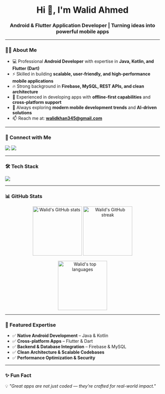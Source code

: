 <h1 align="center">Hi 👋, I'm Walid Ahmed</h1>
<h3 align="center">Android & Flutter Application Developer | Turning ideas into powerful mobile apps</h3>

---

### 👨‍💻 About Me  
- 💻 Professional **Android Developer** with expertise in **Java, Kotlin, and Flutter (Dart)**  
- ⚡ Skilled in building **scalable, user-friendly, and high-performance mobile applications**  
- 🔥 Strong background in **Firebase, MySQL, REST APIs, and clean architecture**  
- 📱 Experienced in developing apps with **offline-first capabilities** and **cross-platform support**  
- 🚀 Always exploring **modern mobile development trends** and **AI-driven solutions**  
- 📫 Reach me at: **walidkhan345@gmail.com**

---

### 🤝 Connect with Me  
<p align="left">
  <a href="https://linkedin.com/in/walid-ahmed-470b24199" target="blank"><img src="https://img.shields.io/badge/-Walid%20Ahmed-blue?style=flat-square&logo=Linkedin&logoColor=white"/></a>
  <a href="https://fb.com/walidahmed9o" target="blank"><img src="https://img.shields.io/badge/-Walid%20Ahmed-1877F2?style=flat-square&logo=Facebook&logoColor=white"/></a>
</p>

---

### 🛠️ Tech Stack  
<p align="left">
  <img src="https://skillicons.dev/icons?i=androidstudio,java,kotlin,flutter,dart,firebase,mysql,git" />
</p>

---

### 📊 GitHub Stats  
<p align="center">
  <img src="https://github-readme-stats.vercel.app/api?username=walidahmed90&show_icons=true&theme=tokyonight" alt="Walid's GitHub stats" height="160"/>
  <img src="https://streak-stats.demolab.com?user=walidahmed90&theme=tokyonight" alt="Walid's GitHub streak" height="160"/>
</p>

<p align="center">
  <img src="https://github-readme-stats.vercel.app/api/top-langs/?username=walidahmed90&layout=compact&theme=tokyonight" alt="Walid's top languages" height="160"/>
</p>

---

### 🌟 Featured Expertise  
- ✅ **Native Android Development** – Java & Kotlin  
- ✅ **Cross-platform Apps** – Flutter & Dart  
- ✅ **Backend & Database Integration** – Firebase & MySQL  
- ✅ **Clean Architecture & Scalable Codebases**  
- ✅ **Performance Optimization & Security**  

---

### ✨ Fun Fact  
💡 *"Great apps are not just coded — they’re crafted for real-world impact."*

